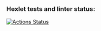 ### Hexlet tests and linter status:
[![Actions Status](https://github.com/shephik/devops-for-programmers-project-77/actions/workflows/hexlet-check.yml/badge.svg)](https://github.com/shephik/devops-for-programmers-project-77/actions)